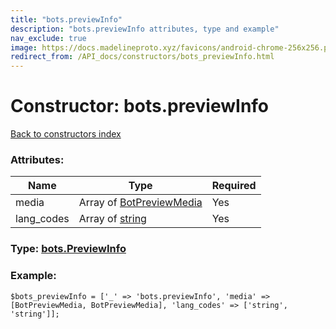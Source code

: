 ```yaml
---
title: "bots.previewInfo"
description: "bots.previewInfo attributes, type and example"
nav_exclude: true
image: https://docs.madelineproto.xyz/favicons/android-chrome-256x256.png
redirect_from: /API_docs/constructors/bots_previewInfo.html
---
```

# Constructor: bots.previewInfo  
[Back to constructors index](/API_docs/constructors/index.html)



### Attributes:

| Name     |    Type       | Required |
|----------|---------------|----------|
|media|Array of [BotPreviewMedia](/API_docs/types/BotPreviewMedia.html) | Yes|
|lang\_codes|Array of [string](/API_docs/types/string.html) | Yes|



### Type: [bots.PreviewInfo](/API_docs/types/bots.PreviewInfo.html)


### Example:

```
$bots_previewInfo = ['_' => 'bots.previewInfo', 'media' => [BotPreviewMedia, BotPreviewMedia], 'lang_codes' => ['string', 'string']];
```  

